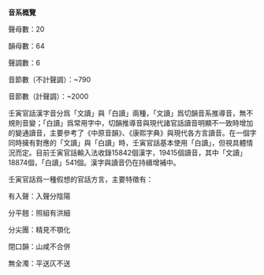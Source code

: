 **音系概覽**

聲母數：20

韻母數：64

聲調數：6

音節數（不計聲調）：~790

音節數（計聲調）：~2000

壬寅官話漢字音分爲「文讀」與「白讀」兩種，「文讀」爲切韻音系推導音，無不規則音變；「白讀」爲常用字中，切韻推導音與現代諸官話讀音明顯不一致時增加的變通讀音，主要參考了《中原音韻》、《康熙字典》與現代各方言讀音。在一個字同時擁有對應的「文讀」與「白讀」時，壬寅官話基本使用「白讀」，但視具體情況而定。目前壬寅官話輸入法收錄15842個漢字，19415個讀音，其中「文讀」18874個，「白讀」541個。漢字與讀音仍在持續增補中。

壬寅官話爲一種假想的官話方言，主要特徵有：

有入聲：入聲分陰陽

分平翹：照組有洪細

分尖團：精見不顎化

閉口韻：山咸不合併

無全濁：平送仄不送
